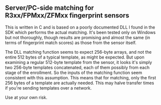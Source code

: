 ﻿## Server/PC-side matching for R3xx/FPMxx/ZFMxx fingerprint sensors

This is written in C and is based on a poorly documented DLL I found in the SDK which performs the actual matching.
It's been tested only on Windows but not thoroughly, though results are promising and almost
the same (in terms of fingerprint match scores) as those from the sensor itself. 

The DLL matching function seems to expect 256-byte arrays, and not the entire 512 bytes of a typical template,
as might be expected. But upon examining a regular 512-byte template from the sensor, it looks 
it's simply two 256-byte templates concatenated, each of them possibly from each stage of the enrollment.
So the inputs of the matching function seem consistent with this assumption.
This means that for matching, only the first 256 bytes of a template are actually needed. This may
halve transfer times if you're sending templates over a network.

Use at your own risk.
